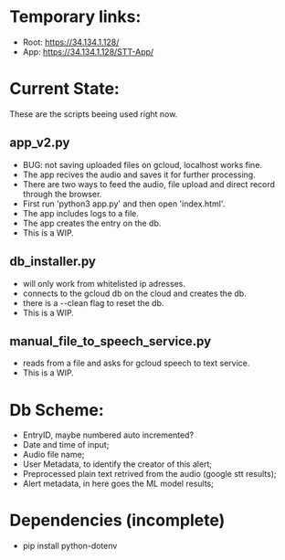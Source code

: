 # Temporary links:

- Root: https://34.134.1.128/
- App: https://34.134.1.128/STT-App/

# Current State:
These are the scripts beeing used right now.

## app_v2.py
- BUG: not saving uploaded files on gcloud, localhost works fine.
- The app recives the audio and saves it for further processing.
- There are two ways to feed the audio, file upload and direct record through the browser.
- First run 'python3 app.py' and then open 'index.html'.
- The app includes logs to a file.
- The app creates the entry on the db.
- This is a WIP.

## db_installer.py
- will only work from whitelisted ip adresses.
- connects to the gcloud db on the cloud and creates the db.
- there is a --clean flag to reset the db.
- This is a WIP.

## manual_file_to_speech_service.py
- reads from a file and asks for gcloud speech to text service.
- This is a WIP.

# Db Scheme:
- EntryID, maybe numbered auto incremented?
- Date and time of input;
- Audio file name;
- User Metadata, to identify the creator of this alert;
- Preprocessed plain text retrived from the audio (google stt results);
- Alert metadata, in here goes the ML model results;

# Dependencies (incomplete)
- pip install python-dotenv

